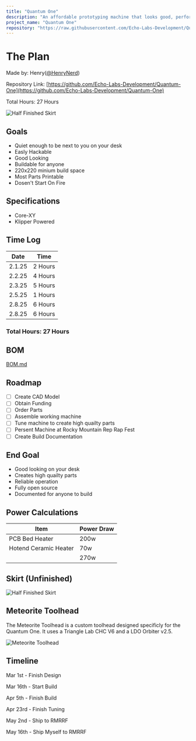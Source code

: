 ```yaml
---
title: "Quantum One"
description: "An affordable prototyping machine that looks good, performs well, is affordable, and you can build yourself"
project_name: "Quantum One"
repository: "https://raw.githubusercontent.com/Echo-Labs-Development/Quantum-One/main/plan.md"
---
```

# The Plan

Made by: Henry([@HenryNerd](https://github.com/HenryNerd))

Repository Link: [https://github.com/Echo-Labs-Development/Quantum-One](https://github.com/Echo-Labs-Development/Quantum-One)

Total Hours: 27 Hours

![Half Finished Skirt](https://cdn.hackclubber.dev/slackcdn/d5411b4c1f57aa26d3dc3938b8890322.png)

## Goals
- Quiet enough to be next to you on your desk
- Easly Hackable
- Good Looking
- Buildable for anyone
- 220x220 minium build space
- Most Parts Printable
- Dosen't Start On Fire

## Specifications
- Core-XY
- Klipper Powered

## Time Log
| Date | Time |
| -------- | -------- |
| 2.1.25 | 2 Hours |
| 2.2.25 | 4 Hours |
| 2.3.25 | 5 Hours |
| 2.5.25 | 1 Hours |
| 2.8.25 | 6 Hours |
| 2.8.25 | 6 Hours |

### Total Hours: 27 Hours

## BOM
[BOM.md](https://github.com/Echo-Labs-Development/Quantum-One/blob/8280ed5a5fece50f8bd1d9ca4763da4ab5bdc901/BOM.md)

## Roadmap
- [ ] Create CAD Model
- [ ] Obtain Funding
- [ ] Order Parts
- [ ] Assemble working machine
- [ ] Tune machine to create high quailty parts
- [ ] Persent Machine at Rocky Mountain Rep Rap Fest
- [ ] Create Build Documentation

## End Goal
- Good looking on your desk
- Creates high quailty parts
- Reliable operation
- Fully open source
- Documented for anyone to build

## Power Calculations
| Item | Power Draw |
| ------ | ------ |
| PCB Bed Heater | 200w |
| Hotend Ceramic Heater | 70w |
| | 270w |

## Skirt (Unfinished)
![Half Finished Skirt](https://cloud-o589vt3c5-hack-club-bot.vercel.app/0screenshot_2025-02-03_at_9.30.14___pm.png)

## Meteorite Toolhead
The Meteorite Toolhead is a custom toolhead designed specificly for the Quantum One. It uses a Triangle Lab CHC V6 and a LDO Orbiter v2.5. 


![Meteorite Toolhead](https://cdn.hackclubber.dev/slackcdn/c8221ae918d158a0b5529569b7dc8516.png)

## Timeline
Mar 1st - Finish Design

Mar 16th - Start Build

Apr 5th - Finish Build

Apr 23rd - Finish Tuning

May 2nd - Ship to RMRRF

May 16th - Ship Myself to RMRRF
